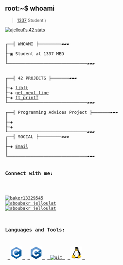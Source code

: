 ## root:~$ whoami

>  [1337](https://1337.ma/en/) Student \



<a href="https://github.com/oakoudad/badge42">
  <img src="https://badge.mediaplus.ma/binary/ajelloul" alt="ajelloul's 42 stats" />
</a>

<pre>

┌──┤ WHOAMI ├─────────▰▰▰
│
├─▣ Student at 1337 MED
│
└───────────────────────────────▰▰▰


┌──┤ 42 PROJECTS ├───────▰▰▰
│
├─◈ <a href="https://github.com/aboubakr-jelloulat/42-cursus/tree/main/libft">libft</a>
├─◈ <a href="https://github.com/aboubakr-jelloulat/42-cursus/tree/main/get_next_line">get_next_line</a>
├─◈ <a href="https://github.com/aboubakr-jelloulat/42-cursus/tree/main/ft_printf">ft_printf</a>
└───────────────────────────────▰▰▰

┌──┤ Programming Advices Project ├───────▰▰▰
│
├─◈ 
├─◈ 
└───────────────────────────────▰▰▰
┌──┤ SOCIAL ├─────────▰▰▰
│
├─◈ <a href="abubakerjelloulat@gmail.com">Email</a>
│
└───────────────────────────────▰▰▰
  
<h3 align="left">Connect with me:</h3>
<p align="left">
<a href="https://twitter.com/baker13329545" target="blank"><img align="center" src="https://raw.githubusercontent.com/rahuldkjain/github-profile-readme-generator/master/src/images/icons/Social/twitter.svg" alt="baker13329545" height="30" width="40" /></a>
<a href="https://stackoverflow.com/users/aboubakr jelloulat" target="blank"><img align="center" src="https://raw.githubusercontent.com/rahuldkjain/github-profile-readme-generator/master/src/images/icons/Social/stack-overflow.svg" alt="aboubakr jelloulat" height="30" width="40" /></a>
<a href="https://discord.gg/aboubakr_jelloulat" target="blank"><img align="center" src="https://raw.githubusercontent.com/rahuldkjain/github-profile-readme-generator/master/src/images/icons/Social/discord.svg" alt="aboubakr_jelloulat" height="30" width="40" /></a>
</p>
<h3 align="left">Languages and Tools:</h3>
<p align="left"> <a href="https://www.cprogramming.com/" target="_blank" rel="noreferrer"> <img src="https://raw.githubusercontent.com/devicons/devicon/master/icons/c/c-original.svg" alt="c" width="40" height="40"/> </a> <a href="https://www.w3schools.com/cpp/" target="_blank" rel="noreferrer"> <img src="https://raw.githubusercontent.com/devicons/devicon/master/icons/cplusplus/cplusplus-original.svg" alt="cplusplus" width="40" height="40"/> </a> <a href="https://git-scm.com/" target="_blank" rel="noreferrer"> <img src="https://www.vectorlogo.zone/logos/git-scm/git-scm-icon.svg" alt="git" width="40" height="40"/> </a> <a href="https://www.linux.org/" target="_blank" rel="noreferrer"> <img src="https://raw.githubusercontent.com/devicons/devicon/master/icons/linux/linux-original.svg" alt="linux" width="40" height="40"/> </a> </p>
